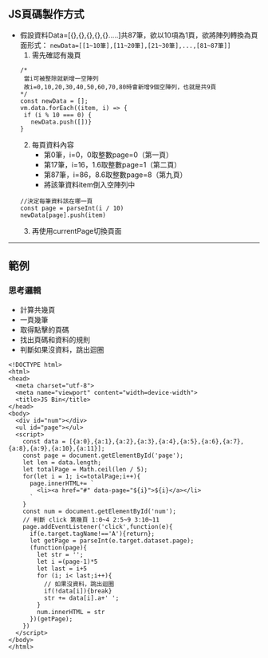 ## JS頁碼製作方式

* 假設資料Data=[{},{},{},{},{}.....]共87筆，欲以10項為1頁，欲將陣列轉換為頁面形式：
  `newData=[[1~10筆],[11~20筆],[21~30筆],...,[81~87筆]]`
  1. 需先確認有幾頁
   ```
  /*
    當i可被整除就新增一空陣列
    故i=0,10,20,30,40,50,60,70,80時會新增9個空陣列，也就是共9頁
  */
  const newData = []; 
  vm.data.forEach((item, i) => {
    if (i % 10 === 0) {
      newData.push([])}
  }
    ```
  2. 每頁資料內容
     * 第0筆，i=0，0取整數page=0（第一頁）
     * 第17筆，i=16，1.6取整數page=1（第二頁）
     * 第87筆，i=86，8.6取整數page=8（第九頁）
     * 將該筆資料item倒入空陣列中
  ```
  //決定每筆資料該在哪一頁
  const page = parseInt(i / 10)
  newData[page].push(item)
  ```
  3. 再使用currentPage切換頁面


*** 
## 範例
### 思考邏輯
  * 計算共幾頁
  * 一頁幾筆
  * 取得點擊的頁碼
  * 找出頁碼和資料的規則
  * 判斷如果沒資料，跳出迴圈

```
<!DOCTYPE html>
<html>
<head>
  <meta charset="utf-8">
  <meta name="viewport" content="width=device-width">
  <title>JS Bin</title>
</head>
<body>
  <div id="num"></div>
  <ul id="page"></ul>
  <script>
    const data = [{a:0},{a:1},{a:2},{a:3},{a:4},{a:5},{a:6},{a:7},{a:8},{a:9},{a:10},{a:11}];
    const page = document.getElementById('page');
    let len = data.length;
    let totalPage = Math.ceil(len / 5);
    for(let i = 1; i<=totalPage;i++){
      page.innerHTML+= `
        <li><a href="#" data-page="${i}">${i}</a></li>
      `
    }
    const num = document.getElementById('num');
    // 判斷 click 第幾頁 1:0~4 2:5~9 3:10~11
    page.addEventListener('click',function(e){
      if(e.target.tagName!=='A'){return};
      let getPage = parseInt(e.target.dataset.page);
      (function(page){
        let str = '';
        let i =(page-1)*5
        let last = i+5
        for (i; i< last;i++){
          // 如果沒資料，跳出迴圈
          if(!data[i]){break}
          str += data[i].a+' ';
        }
        num.innerHTML = str
      })(getPage);
    })
  </script>
</body>
</html>
```